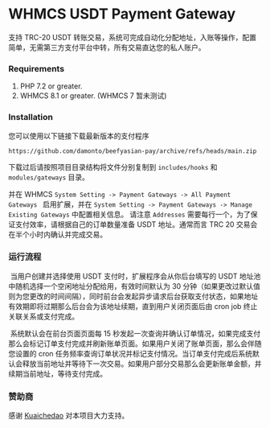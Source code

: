 # WHMCS USDT Payment Gateway

支持 TRC-20 USDT 转账交易，系统可完成自动化分配地址，入账等操作，配置简单，无需第三方支付平台中转，所有交易直达您的私人账户。

### Requirements

1. PHP 7.2 or greater.
2. WHMCS 8.1 or greater. (WHMCS 7 暂未测试)

### Installation

您可以使用以下链接下载最新版本的支付程序

```
https://github.com/damonto/beefyasian-pay/archive/refs/heads/main.zip
```

下载过后请按照项目目录结构将文件分别复制到 `includes/hooks` 和 `modules/gateways` 目录。

并在 WHMCS `System Setting -> Payment Gateways -> All Payment Gateways ` 启用扩展，并在 `System Setting -> Payment Gateways -> Manage Existing Gateways` 中配置相关信息。 请注意 `Addresses` 需要每行一个，为了保证支付效率，请根据自己的订单数量准备 USDT 地址。通常而言 TRC 20 交易会在半个小时内确认并完成交易。

### 运行流程

​		当用户创建并选择使用 USDT 支付时，扩展程序会从你后台填写的 USDT 地址池中随机选择一个空闲地址分配给用，有效时间默认为 30 分钟（如果更改过默认值则为您更改的时间间隔），同时前台会发起异步请求后台获取支付状态，如果地址有效期即将过期那么后台会为该地址续期，直到用户关闭页面后由 cron job 终止关联关系或支付完成。

​		系统默认会在前台页面页面每 15 秒发起一次查询并确认订单情况，如果完成支付那么会标记订单支付完成并刷新账单页面。如果用户关闭了账单页面，那么会伴随您设置的 cron 任务频率查询订单状况并标记支付情况。当订单支付完成后系统默认会释放当前地址并等待下一次交易。如果用户部分交易那么会更新账单金额，并续期当前地址，等待支付完成。

### 赞助商

感谢 [Kuaichedao](https://kuaichedao.co) 对本项目大力支持。
